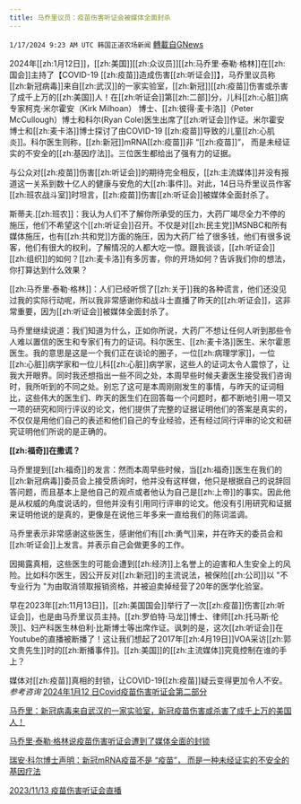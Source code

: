 ```yaml
---
title: 马乔里议员：疫苗伤害听证会被媒体全面封杀
---
```

`1/17/2024 9:23 AM UTC 韩国正道农场新闻` [轉載自GNews](https://gnews.org/articles/2227764)

2024年[[zh:1月12日]]，[[zh:美国]][[zh:众议员]][[zh:马乔里·泰勒·格林]]在[[zh:国会]]主持了【COVID-19 [[zh:疫苗]]造成伤害[[zh:听证会]]】，马乔里议员称[[zh:新冠病毒]]来自[[zh:武汉]]的一家实验室，[[zh:新冠]][[zh:疫苗]]伤害或杀害了成千上万的[[zh:美国]]人！在[[zh:听证会]]第[[zh:二部]]分，儿科[[zh:心脏]]病专家柯克·米尔霍安（Kirk Milhoan） 博士、[[zh:彼得·麦卡洛]]（Peter McCullough）博士和科尔(Ryan Cole)医生出席了[[zh:听证会]]作证。米尔霍安博士和[[zh:麦卡洛]]博士探讨了由COVID-19 [[zh:疫苗]]导致的儿童[[zh:心肌炎]]。科尔医生则称，[[zh:新冠]]mRNA[[zh:疫苗]]非 “[[zh:疫苗]]”， 而是未经证实的不安全的[[zh:基因疗法]]。三位医生都给出了强有力的证据。

与公众对[[zh:疫苗]]伤害[[zh:听证会]]的期待完全相反，[[zh:主流媒体]]并没有报道这一关系到数十亿人的健康与安危的大[[zh:事件]]。对此，14日马乔里议员作客[[zh:班农战斗室]]时坦言，[[zh:疫苗]]伤害[[zh:听证会]]被媒体全面封杀了。

斯蒂夫.[[zh:班农]]：我认为人们不了解你所承受的压力，大药厂竭尽全力不停的施压，他们不希望这个[[zh:听证会]]召开。不仅是对[[zh:民主党]]MSNBC和所有媒体施压，也有[[zh:共和党]]方面的施压，因为大药厂给了很多钱，他们有很多说客，他们有很大的权利，了解情况的人都大吃一惊。跟我谈谈，[[zh:听证会]][[zh:组织]]的如何？[[zh:麦卡洛]]有多厉害，你的开场如何？告诉我们你的想法，你打算达到什么效果？

[[zh:马乔里·泰勒·格林]]：人们已经听惯了[[zh:关于]]我的各种谎言，他们还没见过我的实际行动呢，所以我非常感谢你和战斗士直播了昨天的[[zh:听证会]]，这非常重要，因为[[zh:听证会]]被媒体全面封杀了。

马乔里继续说道：我们知道为什么，正如你所说，大药厂不想让任何人听到那些令人难以置信的医生和专家们有力的证词。科尔医生、[[zh:麦卡洛]]医生、米尔霍恩医生。我的意思是这是一个我们正在谈论的圈子，一位[[zh:病理学家]]，一位[[zh:心脏]]病学家和一位儿科[[zh:心脏]]病学家，这些人的证词太令人震惊了，让我大开眼界。同时我还想指出一些不同之处，本周早些时候夫妻医生接受我们咨询时，我所听到的不同之处。别忘了这可是本周刚刚发生的事情，与昨天的证词相比，这些伟大的医生们、昨天的医生们在回答每一个问题时，都不断地引用一项又一项的研究和同行评议的论文，他们提供了完整的证据证明他们的答案是真实的，不仅仅是用他们自己的表述和他们自己的专业经验，还有经过同行评审的论文和研究证明他们所说的是正确的。

**[[zh:福奇]]在撒谎？**

马乔里提到[[zh:福奇]]的发言：然而本周早些时候，当[[zh:福奇]]医生在我们的[[zh:新冠病毒]]委员会上接受质询时，他并没有这样做，他只是根据自己的说辞回答问题，而且基本上是他自己的观点或者他认为自己是[[zh:上帝]]的事实。因此他是从权威的角度说话的，但他并没有引用同行评审的论文。他没有引用研究和证据来证明他说的是真的，更像是在说他三年多来一直给我们的陈词滥调。

马乔里表示非常感谢这些医生，感谢他们有[[zh:勇气]]来，并在昨天的委员会和[[zh:听证会]]上发言。并表示自己会做更多的工作。

因揭露真相，这些医生的可能会遭到[[zh:经济]]上名誉上的迫害和人生安全上的风险。比如科尔医生，因公开反对[[zh:新冠]]的主流说法，被保险[[zh:公司]]以 "不专业行为 "为由取消领取报销资格，并被迫卖掉经营了20年的医学化验室。

早在2023年[[zh:11月13日]]，[[zh:美国国会]]举行了一次[[zh:疫苗]]伤害[[zh:听证会]]，也是由马乔里议员主持。[[zh:罗伯特·马龙]]博士、律师[[zh:托马斯·伦茨]]、妇产科医生林伯利·比斯博士等出席作证。讽刺的是，这次[[zh:听证会]]在Youtube的直播被断播了！这让我们想起了2017年[[zh:4月19日]]VOA采访[[zh:郭文贵先生]]时的[[zh:断播事件]]。[[zh:美国]]的[[zh:主流媒体]]究竟控制在谁的手上？

媒体对[[zh:疫苗]]真相的封锁，让COVID-19[[zh:疫苗]]疑云变得更加令人不安。
*参考咨询*
[2024年1月12 日Covid疫苗伤害听证会第二部分](https://gettr.com/post/p2y7z9x2624)

[马乔里：新冠病毒来自武汉的一家实验室，新冠疫苗伤害或杀害了成千上万的美国人！](https://gettr.com/post/p2ygx6q5896)

[马乔里·泰勒·格林说疫苗伤害听证会遭到了媒体全面的封锁](https://x.com/tietietie7/status/1747116756483654043?s=20)

[瑞安·科尔博士声明：新冠mRNA疫苗不是 “疫苗”， 而是一种未经证实的不安全的基因疗法](https://gettr.com/post/p2yhppccb1d)

[2023/11/13 疫苗伤害听证会直播](https://www.youtube.com/watch?v=Ozoyxd45ktE&t=52s)
